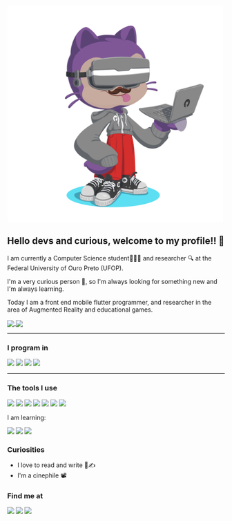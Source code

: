 <div>

  <img src="./images/octocat-1656601669512.png" width="500" />
  <h2>Hello devs and curious, welcome to my profile!! 👋</h2>

</div>

I am currently a Computer Science student👨🏽‍💻 and researcher 🔍 at the Federal University of Ouro Preto (UFOP).

I'm a very curious person 👀, so I'm always looking for something new and I'm always learning.

Today I am a front end mobile flutter programmer, and researcher in the area of Augmented Reality and educational games.

<div>
<a href="https://github.com/anuraghazra/github-readme-stats">
  <img align="center" src="https://github-readme-stats.vercel.app/api/top-langs/?username=pmalaquias&layout=compact&theme=dark" width="500" heigth="100"/>
</a>
<a href="https://github.com/anuraghazra/github-readme-stats">
  <img align="center" src="https://github-readme-stats.vercel.app/api?username=pmalaquias&show_icons=true&theme=dark" width="500"/>
</a>

</div>

---

### I program in

<img src="https://cdn.jsdelivr.net/gh/devicons/devicon/icons/flutter/flutter-original.svg" heigth=100 width=100 /> <img src="https://cdn.jsdelivr.net/gh/devicons/devicon/icons/dart/dart-original.svg" heigth=100 width=100 /> <img src="https://cdn.jsdelivr.net/gh/devicons/devicon/icons/csharp/csharp-line.svg" heigth=100 width=100 /> <img src="https://cdn.jsdelivr.net/gh/devicons/devicon/icons/kotlin/kotlin-original.svg" heigth=100 width=100 />

---

### The tools I use

<div>

<img src="https://cdn.jsdelivr.net/gh/devicons/devicon/icons/vscode/vscode-original.svg" heigth=100 width=100 /> <img src="https://cdn.jsdelivr.net/gh/devicons/devicon/icons/androidstudio/androidstudio-original.svg" heigth=100 width=100 />
<img src="https://cdn.jsdelivr.net/gh/devicons/devicon/icons/unity/unity-original.svg" heigth=100 width=100 /> <img src="https://cdn.jsdelivr.net/gh/devicons/devicon/icons/figma/figma-original.svg" heigth=100 width=100 /> <img src="https://cdn.jsdelivr.net/gh/devicons/devicon/icons/firebase/firebase-plain.svg" heigth=100 width=100 /> <img src="https://cdn.jsdelivr.net/gh/devicons/devicon/icons/git/git-original.svg" heigth=100 width=100/> <img src="https://cdn.jsdelivr.net/gh/devicons/devicon/icons/github/github-original.svg" heigth=100 width=100/>

</div>

I am learning:

<img src="https://cdn.jsdelivr.net/gh/devicons/devicon/icons/go/go-original-wordmark.svg" heigth=100 width=100/> <img src="https://cdn.jsdelivr.net/gh/devicons/devicon/icons/python/python-plain.svg" heigth=100 width=100/> <img src="https://cdn.jsdelivr.net/gh/devicons/devicon/icons/r/r-original.svg" heigth=100 width=100/>

### Curiosities

- I love to read and write 📖✍️
- I'm a cinephile 📽️

### Find me at

<div>
<a href="https://www.linkedin.com/in/pedro-igor-1b0437176/" target="_blank"><img src="https://img.shields.io/badge/-LinkedIn-%230077B5?style=for-the-badge&logo=linkedin&logoColor=white" target="_blank"></a>
<a href="https://instagram.com/pedroigor.png/" target="_blank"><img src="https://img.shields.io/badge/-Instagram-%23E4405F?style=for-the-badge&logo=instagram&logoColor=white" target="_blank"></a>
<a href = "mailto:pedrode13souza@gmail.com"><img src="https://img.shields.io/badge/Gmail-D14836?style=for-the-badge&logo=gmail&logoColor=white" target="_blank"></a>

</div>
